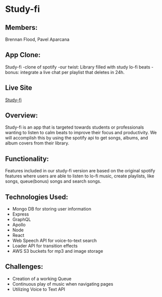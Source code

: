 # Study-fi

## Members:

Brennan Flood, Pavel Aparcana


## App Clone:
Study-fi
-clone of spotify
-our twist: Library filled with study lo-fi beats
-bonus: integrate a live chat per playlist that deletes in 24h.


## Live Site
 [Study-fi](https://study-fi.herokuapp.com/)


## Overview:
Study-fi is an app that is targeted towards students or professionals wanting to listen to calm beats to improve their focus and productivity. We will accomplish this by using the spotify api to get songs, albums, and album covers from their library.


## Functionality:
Features included in our study-fi version are based on the original spotify features where users are able to listen to lo-fi music, create playlists, like songs, queue(bonus) songs and search songs.


## Technologies Used:
- Mongo DB for storing user information
- Express
- GraphQL
- Apollo
- Node
- React
- Web Speech API for voice-to-text search
- Loader API for transition effects
- AWS S3 buckets for mp3 and image storage


## Challenges:
- Creation of a working Queue
- Continuous play of music when navigating pages
- Utilizing Voice to Text API 
